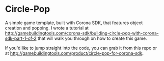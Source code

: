 # Circle-Pop
A simple game template, built with Corona SDK, that features object creation and popping. I wrote a tutorial at http://gamebuildingtools.com/corona-sdk/building-circle-pop-with-corona-sdk-part-1-of-2 that will walk you through on how to create this game.

If you'd like to jump straight into the code, you can grab it from this repo or at http://gamebuildingtools.com/product/circle-pop-for-corona-sdk. 
